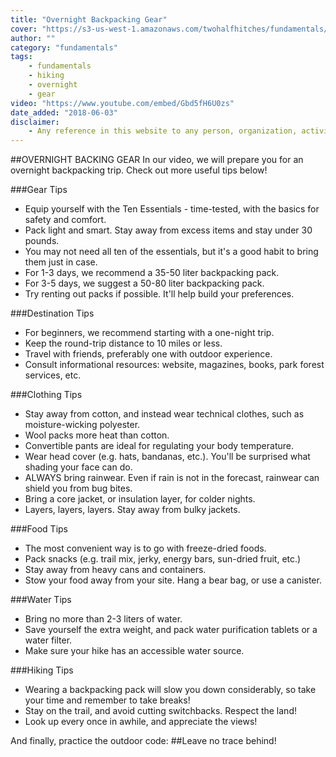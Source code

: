 ```yaml
---
title: "Overnight Backpacking Gear"
cover: "https://s3-us-west-1.amazonaws.com/twohalfhitches/fundamentals/overnight-gear/packing-gear.jpg"
author: ""
category: "fundamentals"
tags:
    - fundamentals
    - hiking
    - overnight
    - gear
video: "https://www.youtube.com/embed/Gbd5fH6U0zs"
date_added: "2018-06-03"
disclaimer:
    - Any reference in this website to any person, organization, activity, product, or service related to such person or organization, or any linkages from this web site to the web site of another party, do not constitute or imply the endorsement, recommendation, or favoring of Two Half-Hitches.
---
```


##OVERNIGHT BACKING GEAR
In our video, we will prepare you for an overnight backpacking trip. Check out more useful tips below!

###Gear Tips

- Equip yourself with the Ten Essentials - time-tested, with the basics for safety and comfort.
- Pack light and smart. Stay away from excess items and stay under 30 pounds.
- You may not need all ten of the essentials, but it's a good habit to bring them just in case.
- For 1-3 days, we recommend a 35-50 liter backpacking pack.
- For 3-5 days, we suggest a 50-80 liter backpacking pack.
- Try renting out packs if possible. It'll help build your preferences.

###Destination Tips

- For beginners, we recommend starting with a one-night trip.
- Keep the round-trip distance to 10 miles or less.
- Travel with friends, preferably one with outdoor experience.
- Consult informational resources: website, magazines, books, park forest services, etc.

###Clothing Tips

- Stay away from cotton, and instead wear technical clothes, such as moisture-wicking polyester.
- Wool packs more heat than cotton.
- Convertible pants are ideal for regulating your body temperature.
- Wear head cover (e.g. hats, bandanas, etc.). You'll be surprised what shading your face can do.
- ALWAYS bring rainwear. Even if rain is not in the forecast, rainwear can shield you from bug bites.
- Bring a core jacket, or insulation layer, for colder nights.
- Layers, layers, layers. Stay away from bulky jackets.

###Food Tips

- The most convenient way is to go with freeze-dried foods.
- Pack snacks (e.g. trail mix, jerky, energy bars, sun-dried fruit, etc.)
- Stay away from heavy cans and containers.
- Stow your food away from your site. Hang a bear bag, or use a canister.

###Water Tips

- Bring no more than 2-3 liters of water.
- Save yourself the extra weight, and pack water purification tablets or a water filter.
- Make sure your hike has an accessible water source.

###Hiking Tips

- Wearing a backpacking pack will slow you down considerably, so take your time and remember to take breaks!
- Stay on the trail, and avoid cutting switchbacks. Respect the land!
- Look up every once in awhile, and appreciate the views!

And finally, practice the outdoor code:
##Leave no trace behind!
